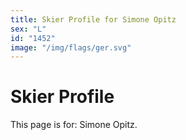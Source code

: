 ```yaml
---
title: Skier Profile for Simone Opitz
sex: "L"
id: "1452"
image: "/img/flags/ger.svg" 
---
```


# Skier Profile

This page is for: Simone Opitz.
    